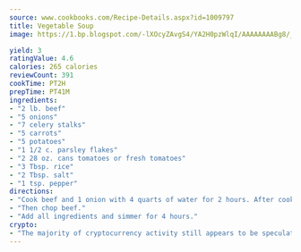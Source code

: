 ```yaml
---
source: www.cookbooks.com/Recipe-Details.aspx?id=1009797
title: Vegetable Soup
image: https://1.bp.blogspot.com/-lXOcyZAvgS4/YA2H0pzWlqI/AAAAAAAABg8/_HX4JI-WmFM0Tz684w_qYjP9vBzksmFNgCLcBGAsYHQ/s219/20.png

yield: 3
ratingValue: 4.6
calories: 265 calories
reviewCount: 391
cookTime: PT2H
prepTime: PT41M
ingredients:
- "2 lb. beef"
- "5 onions"
- "7 celery stalks"
- "5 carrots"
- "5 potatoes"
- "1 1/2 c. parsley flakes"
- "2 28 oz. cans tomatoes or fresh tomatoes"
- "3 Tbsp. rice"
- "2 Tbsp. salt"
- "1 tsp. pepper"
directions:
- "Cook beef and 1 onion with 4 quarts of water for 2 hours. After cooked, skim off fat on beef."
- "Then chop beef."
- "Add all ingredients and simmer for 4 hours."
crypto:
- "The majority of cryptocurrency activity still appears to be speculative."
---
```

